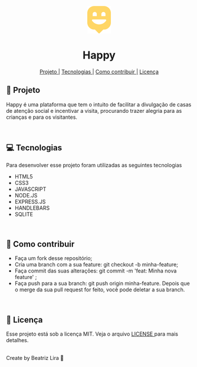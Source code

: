 
<div align="center">
<img src="./public/images/logo-icon.png">
<h1> Happy </h1>

<a href="#projeto">Projeto |</a>
<a href="#tecnologias">Tecnologias |</a>
<a href="#contribuir">Como contribuir |</a>
<a href="#licenca">Licença </a>

</div>

<h2 id="projeto"> 📱 Projeto </h2>
<p>Happy é uma plataforma que tem o intuito de facilitar a divulgação de casas de atenção social e incentivar a visita, procurando trazer alegria para as crianças e para os visitantes. </p>
<br>

<h2 id="tecnologias"> 💻 Tecnologias </h2>
<p> Para desenvolver esse projeto foram utilizadas as seguintes tecnologias </p>
<ul>
<li> HTML5 
<li> CSS3
<li> JAVASCRIPT
<li> NODE.JS
<li> EXPRESS.JS
<li> HANDLEBARS
<li> SQLITE
</ul>
<br>

<h2 id="contribuir"> 🔨 Como contribuir </h2>
<ul>
<li> Faça um fork desse repositório;
<li> Cria uma branch com a sua feature: git checkout -b minha-feature;
<li> Faça commit das suas alterações: git commit -m 'feat: Minha nova feature' ;
<li> Faça push para a sua branch: git push origin minha-feature.
Depois que o merge da sua pull request for feito, você pode deletar a sua branch.
</ul>
<br>

<h2 id="licenca"> 📄 Licença </h2>
<p> Esse projeto está sob a licença MIT. Veja o arquivo <a href="license.md"> LICENSE </a> para mais detalhes. </p>
<br>
Create by Beatriz Lira 🎈